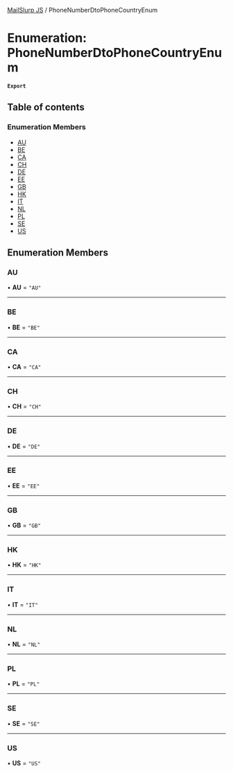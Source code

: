 [MailSlurp JS](../README.md) / PhoneNumberDtoPhoneCountryEnum

# Enumeration: PhoneNumberDtoPhoneCountryEnum

**`Export`**

## Table of contents

### Enumeration Members

- [AU](PhoneNumberDtoPhoneCountryEnum.md#au)
- [BE](PhoneNumberDtoPhoneCountryEnum.md#be)
- [CA](PhoneNumberDtoPhoneCountryEnum.md#ca)
- [CH](PhoneNumberDtoPhoneCountryEnum.md#ch)
- [DE](PhoneNumberDtoPhoneCountryEnum.md#de)
- [EE](PhoneNumberDtoPhoneCountryEnum.md#ee)
- [GB](PhoneNumberDtoPhoneCountryEnum.md#gb)
- [HK](PhoneNumberDtoPhoneCountryEnum.md#hk)
- [IT](PhoneNumberDtoPhoneCountryEnum.md#it)
- [NL](PhoneNumberDtoPhoneCountryEnum.md#nl)
- [PL](PhoneNumberDtoPhoneCountryEnum.md#pl)
- [SE](PhoneNumberDtoPhoneCountryEnum.md#se)
- [US](PhoneNumberDtoPhoneCountryEnum.md#us)

## Enumeration Members

### AU

• **AU** = ``"AU"``

___

### BE

• **BE** = ``"BE"``

___

### CA

• **CA** = ``"CA"``

___

### CH

• **CH** = ``"CH"``

___

### DE

• **DE** = ``"DE"``

___

### EE

• **EE** = ``"EE"``

___

### GB

• **GB** = ``"GB"``

___

### HK

• **HK** = ``"HK"``

___

### IT

• **IT** = ``"IT"``

___

### NL

• **NL** = ``"NL"``

___

### PL

• **PL** = ``"PL"``

___

### SE

• **SE** = ``"SE"``

___

### US

• **US** = ``"US"``
